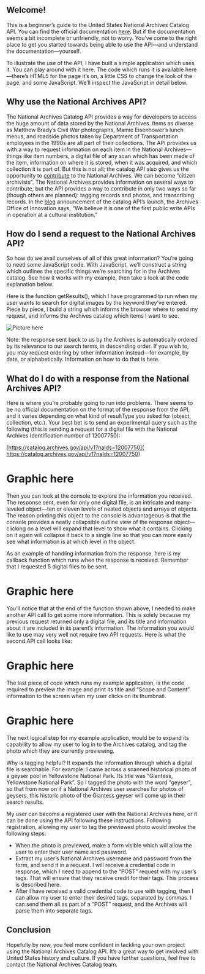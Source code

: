 ## Welcome!

This is a beginner’s guide to the United States National Archives Catalog API.  You can find the official documentation [here](https://github.com/usnationalarchives/Catalog-API).  But if the documentation seems a bit incomplete or unfriendly, not to worry.  You’ve come to the right place to get you started towards being able to use the API—and understand the documentation—yourself.

To illustrate the use of the API, I have built a simple application which uses it.  You can play around with it here.  The code which runs it is available here—there’s HTML5 for the page it’s on, a little CSS to change the look of the page, and some JavaScript.  We’ll inspect the JavaScript in detail below.

## Why use the National Archives API?

The National Archives Catalog API provides a way for developers to access the huge amount of data stored by the National Archives.  Items as diverse as Matthew Brady’s Civil War photographs, Mamie Eisenhower’s lunch menus, and roadside photos taken by Department of Transportation employees in the 1990s are all part of their collections.  The API provides us with a way to request information on each item in the National Archives—things like item numbers, a digital file of any scan which has been made of the item, information on where it is stored, when it was acquired, and which collection it is part of.  But this is not all; the catalog API also gives us the opportunity to [contribute](https://www.archives.gov/citizen-archivist) to the National Archives.  We can become “citizen archivists”.  The National Archives provides information on several ways to contribute, but the API provides a way to contribute in only two ways so far (though others are planned):  tagging records and photos, and transcribing records.  In the [blog](https://narations.blogs.archives.gov/2016/04/25/the-new-read-write-api-for-our-catalog/) announcement of the catalog API’s launch, the Archives Office of Innovation says, “We believe it is one of the first public write APIs in operation at a cultural institution.”

## How do I send a request to the National Archives API?

So how do we avail ourselves of all of this great information?  You’re going to need some JavaScript code.  With JavaScript, we’ll construct a string which outlines the specific things we’re searching for in the Archives catalog.   See how it works with my example, then take a look at the code explanation below.

Here is the function getResults(), which I have programmed to run when my user wants to search for digital images by the keyword they’ve entered.  Piece by piece, I build a string which informs the browser where to send my request, and informs the Archives catalog which items I want to see.

![Picture here](https://github.com/chfreem/APIHowTo/getResults.JPG)

Note:  the response sent back to us by the Archives is automatically ordered by its relevance to our search terms, in descending order.  If you wish to, you may request ordering by other information instead—for example, by date, or alphabetically.  Information on how to do that is here.

## What do I do with a response from the National Archives API?

Here is where you’re probably going to run into problems.  There seems to be no official documentation on the format of the response from the API, and it varies depending on what kind of resultType you asked for (object, collection, etc.).  Your best bet is to send an experimental query such as the following (this is sending a request for a digital file with the National Archives Identification number of 12007750):

 [https://catalog.archives.gov/api/v1?naIds=12007750]( https://catalog.archives.gov/api/v1?naIds=12007750)
 
 
# Graphic here

Then you can look at the console to explore the information you received.  The response sent, even for only one digital file, is an intricate and many-leveled object—ten or eleven levels of nested objects and arrays of objects.  The reason printing this object to the console is advantageous is that the console provides a neatly collapsible outline view of the response object—clicking on a level will expand that level to show what it contains.  Clicking on it again will collapse it back to a single line so that you can more easily see what information is at which level in the object.

As an example of handling information from the response, here is my callback function which runs when the response is received.  Remember that I requested 5 digital files to be sent.

# Graphic here

You’ll notice that at the end of the function shown above, I needed to make another API call to get some more information.  This is solely because my previous request returned only a digital file, and its title and information about it are included in its parent’s information.  The information you would like to use may very well not require two API requests.  Here is what the second API call looks like:


# Graphic here

The last piece of code which runs my example application, is the code required to preview the image and print its title and “Scope and Content” information to the screen when my user clicks on its thumbnail.

# Graphic here

The next logical step for my example application, would be to expand its capability to allow my user to log in to the Archives catalog, and tag the photo which they are currently previewing.

Why is tagging helpful?  It expands the information through which a digital file is searchable.  For example:  I came across a scanned historical photo of a geyser pool in Yellowstone National Park.  Its title was “Giantess, Yellowstone National Park”.  So I tagged the photo with the word “geyser”, so that from now on if a National Archives user searches for photos of geysers, this historic photo of the Giantess geyser will come up in their search results.

My user can become a registered user with the National Archives here, or it can be done using the API following these instructions.  Following registration, allowing my user to tag the previewed photo would involve the following steps:

- When the photo is previewed, make a form visible which will allow the user to enter their user name and password.
- Extract my user’s National Archives username and password from the form, and send it in a request.  I will receive a credential code in response, which I need to append to the “POST” request with my user’s tags.  That will ensure that they receive credit for their tags.  This process is described here.
- After I have received a valid credential code to use with tagging, then I can allow my user to enter their desired tags, separated by commas.  I can send them all as part of a “POST” request, and the Archives will parse them into separate tags.

## Conclusion
Hopefully by now, you feel more confident in tackling your own project using the National Archives Catalog API.  It’s a great way to get involved with United States history and culture.  If you have further questions, feel free to contact the National Archives Catalog team.
